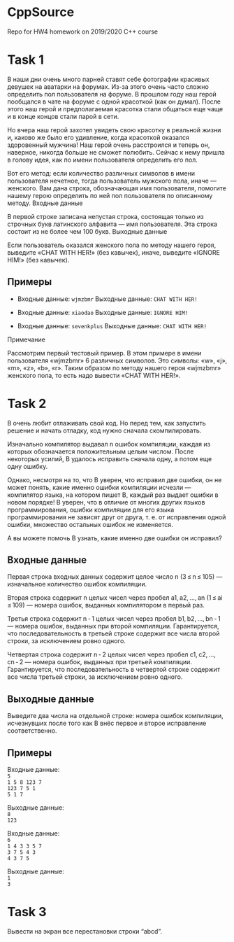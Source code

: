 # CppSource

Repo for HW4 homework on 2019/2020 C++ course

# Task 1

В наши дни очень много парней ставят себе фотографии красивых девушек на аватарки на форумах. Из-за этого очень часто сложно определить пол пользователя на форуме. В прошлом году наш герой пообщался в чате на форуме с одной красоткой (как он думал). После этого наш герой и предполагаемая красотка стали общаться еще чаще и в конце концов стали парой в сети.

Но вчера наш герой захотел увидеть свою красотку в реальной жизни и, каково же было его удивление, когда красоткой оказался здоровенный мужчина! Наш герой очень расстроился и теперь он, наверное, никогда больше не сможет полюбить. Сейчас к нему пришла в голову идея, как по имени пользователя определить его пол.

Вот его метод: если количество различных символов в имени пользователя нечетное, тогда пользователь мужского пола, иначе — женского. Вам дана строка, обозначающая имя пользователя, помогите нашему герою определить по ней пол пользователя по описанному методу.
Входные данные

В первой строке записана непустая строка, состоящая только из строчных букв латинского алфавита — имя пользователя. Эта строка состоит из не более чем 100 букв.
Выходные данные

Если пользователь оказался женского пола по методу нашего героя, выведите «CHAT WITH HER!» (без кавычек), иначе, выведите «IGNORE HIM!» (без кавычек).

## Примеры
- Входные данные: `wjmzbmr`
  Выходные данные: `CHAT WITH HER!`

- Входные данные: `xiaodao`
  Выходные данные: `IGNORE HIM!`

- Входные данные: `sevenkplus`
  Выходные данные: `CHAT WITH HER!`

Примечание

Рассмотрим первый тестовый пример. В этом примере в имени пользователя «wjmzbmr» 6 различных символов. Это символы: «w», «j», «m», «z», «b», «r». Таким образом по методу нашего героя «wjmzbmr» женского пола, то есть надо вывести «CHAT WITH HER!».

# Task 2

B очень любит отлаживать свой код. Но перед тем, как запустить решение и начать отладку, код нужно сначала скомпилировать.

Изначально компилятор выдавал n ошибок компиляции, каждая из которых обозначается положительным целым числом. После некоторых усилий, B удалось исправить сначала одну, а потом еще одну ошибку.

Однако, несмотря на то, что B уверен, что исправил две ошибки, он не может понять, какие именно ошибки компиляции исчезли — компилятор языка, на котором пишет B, каждый раз выдает ошибки в новом порядке! B уверен, что в отличие от многих других языков программирования, ошибки компиляции для его языка программирования не зависят друг от друга, т. е. от исправления одной ошибки, множество остальных ошибок не изменяется.

А вы можете помочь B узнать, какие именно две ошибки он исправил?
## Входные данные

Первая строка входных данных содержит целое число n (3 ≤ n ≤ 105) — изначальное количество ошибок компиляции.

Вторая строка содержит n целых чисел через пробел a1, a2, ..., an (1 ≤ ai ≤ 109) — номера ошибок, выданных компилятором в первый раз.

Третья строка содержит n - 1 целых чисел через пробел b1, b2, ..., bn - 1 — номера ошибок, выданных при второй компиляции. Гарантируется, что последовательность в третьей строке содержит все числа второй строки, за исключением ровно одного.

Четвертая строка содержит n - 2 целых чисел через пробел с1, с2, ..., сn - 2 — номера ошибок, выданных при третьей компиляции. Гарантируется, что последовательность в четвертой строке содержит все числа третьей строки, за исключением ровно одного.

## Выходные данные

Выведите два числа на отдельной строке: номера ошибок компиляции, исчезнувших после того как B внёс первое и второе исправление соответственно. 

## Примеры

Входные данные:<br>
`5`<br>
`1 5 8 123 7`<br>
`123 7 5 1`<br>
`5 1 7`

Выходные данные:<br>
`8`<br>
`123`

Входные данные:<br>
`6`<br>
`1 4 3 3 5 7`<br>
`3 7 5 4 3`<br>
`4 3 7 5`

Выходные данные:<br>
`1`<br>
`3`

# Task 3

Вывести на экран все перестановки строки “abcd”.



